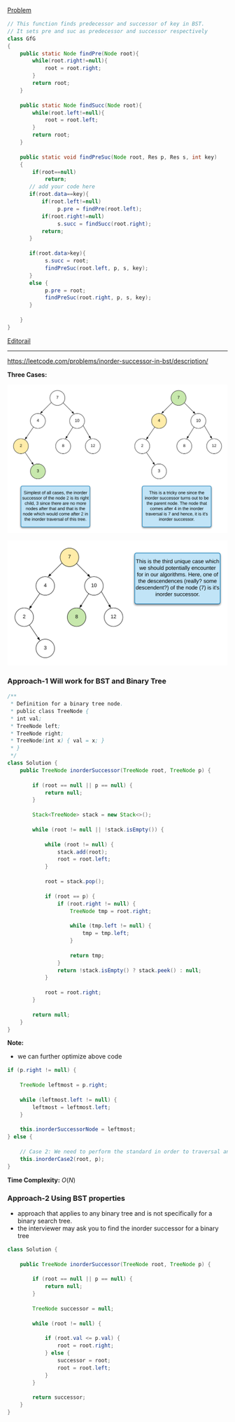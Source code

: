 [Problem](https://practice.geeksforgeeks.org/problems/predecessor-and-successor/1/#)


```java
// This function finds predecessor and successor of key in BST.
// It sets pre and suc as predecessor and successor respectively
class GfG
{
    public static Node findPre(Node root){
        while(root.right!=null){
            root = root.right;
        }
        return root;
    }
    
    public static Node findSucc(Node root){
        while(root.left!=null){
            root = root.left;
        }
        return root;
    }
    
    public static void findPreSuc(Node root, Res p, Res s, int key)
    {
        if(root==null)
            return;
       // add your code here
       if(root.data==key){
           if(root.left!=null)
                p.pre = findPre(root.left);
           if(root.right!=null)
                s.succ = findSucc(root.right);
           return;
       }

       if(root.data>key){
            s.succ = root;
            findPreSuc(root.left, p, s, key);
       } 
       else {
            p.pre = root;
            findPreSuc(root.right, p, s, key);
       }
       
    }
}
```

[Editorail](https://www.geeksforgeeks.org/inorder-predecessor-successor-given-key-bst/)

---

https://leetcode.com/problems/inorder-successor-in-bst/description/


**Three Cases:**

![Case-1](./inorder-successor-in-bst.png)


![Case-2](./inorder-successor-in-bst-1.png)

### Approach-1 Will work for BST and Binary Tree

```java
/**
 * Definition for a binary tree node.
 * public class TreeNode {
 * int val;
 * TreeNode left;
 * TreeNode right;
 * TreeNode(int x) { val = x; }
 * }
 */
class Solution {
    public TreeNode inorderSuccessor(TreeNode root, TreeNode p) {

        if (root == null || p == null) {
            return null;
        }

        Stack<TreeNode> stack = new Stack<>();

        while (root != null || !stack.isEmpty()) {

            while (root != null) {
                stack.add(root);
                root = root.left;
            }

            root = stack.pop();

            if (root == p) {
                if (root.right != null) {
                    TreeNode tmp = root.right;

                    while (tmp.left != null) {
                        tmp = tmp.left;
                    }

                    return tmp;
                }
                return !stack.isEmpty() ? stack.peek() : null;
            }

            root = root.right;
        }

        return null;
    }
}
```

**Note:**

* we can further optimize above code

```java
if (p.right != null) {
            
    TreeNode leftmost = p.right;
    
    while (leftmost.left != null) {
        leftmost = leftmost.left;
    }
    
    this.inorderSuccessorNode = leftmost;
} else {
    
    // Case 2: We need to perform the standard in order to traversal and keep track of the previous node.
    this.inorderCase2(root, p);
}
```


**Time Complexity:** $O(N)$


### Approach-2 Using BST properties

* approach that applies to any binary tree and is not specifically for a binary search tree.
* the interviewer may ask you to find the inorder successor for a binary tree

```java
class Solution {

    public TreeNode inorderSuccessor(TreeNode root, TreeNode p) {

        if (root == null || p == null) {
            return null;
        }

        TreeNode successor = null;

        while (root != null) {

            if (root.val <= p.val) {
                root = root.right;
            } else {
                successor = root;
                root = root.left;
            }
        }

        return successor;
    }
}
```


